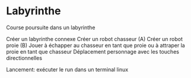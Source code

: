 # Labyrinthe
Course poursuite dans un labyrinthe

Créer un labyrinthe connexe
Créer un robot chasseur (A)
Créer un robot proie (B)
Jouer à échapper au chasseur en tant que proie ou à attraper la proie en tant que chasseur
Déplacement personnage avec les touches directionnelles

Lancement: exécuter le run dans un terminal linux
